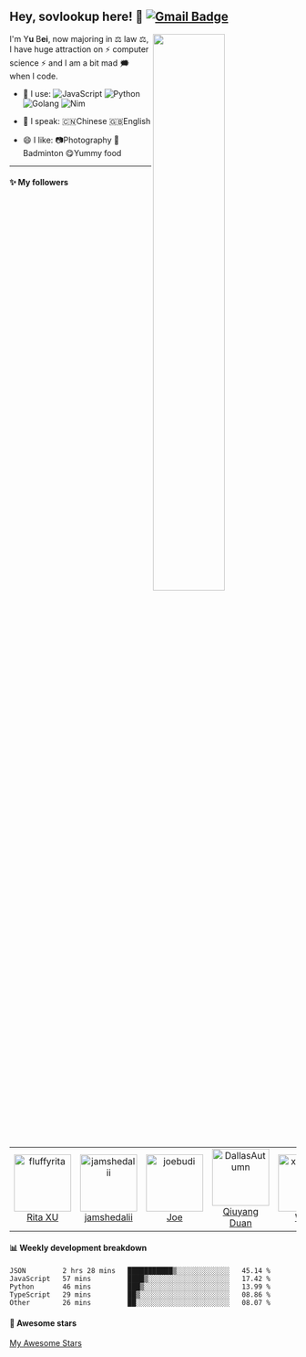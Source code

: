 
## Hey, sovlookup here! :wave:   [![Gmail Badge](https://img.shields.io/badge/-gonorth@qq.com-c14438?style=plastic&logo=Gmail&logoColor=white&link=mailto:gonorth@qq.com)](mailto:gonorth@qq.com)


<img align="right" width="50%" src="https://github-readme-stats.vercel.app/api?username=sovlookup&theme=dark&show_icons=true">

I'm Y**u** B**ei**, now majoring in ⚖️ law ⚖️, I have huge attraction on ⚡ computer science ⚡ and I am a bit mad 🗯️ when I code.

- 🚀 I use:
  ![JavaScript](https://img.shields.io/badge/-JavaScript-black?style=plastic&logo=javascript)
  ![Python](https://img.shields.io/badge/-Python-8fcfd1?style=plastic&logo=Python)
  ![Golang](https://img.shields.io/badge/-Golang-blue?style=plastic&logo=Go)
  ![Nim](https://img.shields.io/badge/-Nim-yellow?style=plastic&logo=nim)
 
- 💬 I speak:
  🇨🇳Chinese 🇬🇧English

- 😄 I like:
  📷Photography
  🏸Badminton
  😋Yummy food

---
  
#### :sparkles: My followers

<!--START_SECTION:top-followers-->
<table>
  <tr>
    <td align="center">
      <a href="https://github.com/fluffyrita">
        <img src="https://avatars2.githubusercontent.com/u/59192498" width="100px;" alt="fluffyrita"/>
      </a>
      <br />
      <a href="https://github.com/fluffyrita">Rita XU</a>
    </td>
    <td align="center">
      <a href="https://github.com/jamshedalii">
        <img src="https://avatars2.githubusercontent.com/u/71660579" width="100px;" alt="jamshedalii"/>
      </a>
      <br />
      <a href="https://github.com/jamshedalii">jamshedalii</a>
    </td>
    <td align="center">
      <a href="https://github.com/joebudi">
        <img src="https://avatars2.githubusercontent.com/u/49767913" width="100px;" alt="joebudi"/>
      </a>
      <br />
      <a href="https://github.com/joebudi">Joe</a>
    </td>
    <td align="center">
      <a href="https://github.com/DallasAutumn">
        <img src="https://avatars2.githubusercontent.com/u/34374626" width="100px;" alt="DallasAutumn"/>
      </a>
      <br />
      <a href="https://github.com/DallasAutumn">Qiuyang Duan</a>
    </td>
    <td align="center">
      <a href="https://github.com/xiluowei0">
        <img src="https://avatars2.githubusercontent.com/u/66123059" width="100px;" alt="xiluowei0"/>
      </a>
      <br />
      <a href="https://github.com/xiluowei0">WUJI</a>
    </td>
    <td align="center">
      <a href="https://github.com/shadow-zed">
        <img src="https://avatars2.githubusercontent.com/u/66454164" width="100px;" alt="shadow-zed"/>
      </a>
      <br />
      <a href="https://github.com/shadow-zed">shadow-zed</a>
    </td>
    <td align="center">
      <a href="https://github.com/lj2000star">
        <img src="https://avatars2.githubusercontent.com/u/53227911" width="100px;" alt="lj2000star"/>
      </a>
      <br />
      <a href="https://github.com/lj2000star">Jensis</a>
    </td>
  </tr>
</table>
<!--END_SECTION:top-followers-->

#### :bar_chart: Weekly development breakdown

<!--START_SECTION:waka-->
```text
JSON         2 hrs 28 mins   ███████████▒░░░░░░░░░░░░░   45.14 % 
JavaScript   57 mins         ████▒░░░░░░░░░░░░░░░░░░░░   17.42 % 
Python       46 mins         ███▒░░░░░░░░░░░░░░░░░░░░░   13.99 % 
TypeScript   29 mins         ██▒░░░░░░░░░░░░░░░░░░░░░░   08.86 % 
Other        26 mins         ██░░░░░░░░░░░░░░░░░░░░░░░   08.07 % 
```
<!--END_SECTION:waka-->

#### :star2: Awesome stars

[My Awesome Stars](AWESOME-STARS.md)

